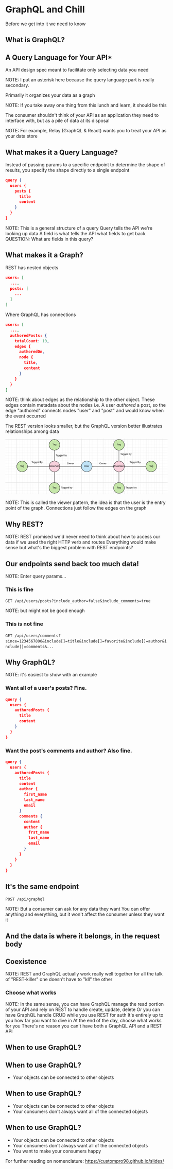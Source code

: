 <!--Meta theme:solarized title:LnL GraphQL-->

<!--sec 1.1-->
# GraphQL and Chill

<!--sec 1.2-->
Before we get into it we need to know

<!--sec 1.3-->
## What is GraphQL?

<!--sec 1.4-->
## A Query Language for Your API*
An API design spec meant to facilitate only selecting data you need

NOTE: I put an asterisk here because the query language part is really secondary.

<!--sec 1.5-->
Primarily it organizes your data as a graph

NOTE: If you take away one thing from this lunch and learn, it should be this

<!--sec 1.6-->
The consumer shouldn't think of your API as an application they need to interface with, but as a pile of data at its disposal

NOTE: For example, Relay (GraphQL & React) wants you to treat your API as your data store

<!--sec 2.1-->
## What makes it a Query Language?

<!--sec 2.2-->
Instead of passing params to a specific endpoint to determine the shape of results, you specify the shape directly to a single endpoint

<!--sec 2.3-->
```json
query {
  users {
    posts {
      title
      content
    }
  }
}
```

NOTE: This is a general structure of a query
Query tells the API we're looking up data
A field is what tells the API what fields to get back
QUESTION: What are fields in this query?

<!--sec 3.1-->
## What makes it a Graph?

<!--sec 3.2-->
REST has nested objects
```json
users: [
  ...,
  posts: [
    ...
  ]
]
```

<!--sec 3.3-->
Where GraphQL has connections

```json
users: [
  ...,
  authoredPosts: {
    totalCount: 10,
    edges {
      authoredOn,
      node {
        title,
        content
      }
    }
  }
]
```

NOTE: think about edges as the relationship to the other object.
These edges contain metadata about the nodes
i.e. A user _authored_ a post, so the edge "authored" connects nodes "user" and "post" and would know when the event occurred

<!--sec 3.4-->
The REST version looks smaller, but the GraphQL version better illustrates relationships among data

<!--sec 3.5-->
![graph](images/graph.png)

NOTE: This is called the viewer pattern, the idea is that the user is the entry point of the graph.
Connections just follow the edges on the graph

<!--sec 4.1-->
## Why REST?

NOTE: REST promised we'd never need to think about how to access our data if we used the right HTTP verb and routes
Everything would make sense
but what's the biggest problem with REST endpoints?

<!--sec 4.2-->
## Our endpoints send back too much data!

NOTE: Enter query params...

<!--sec 4.3-->
### This is fine
`GET /api/users/posts?include_author=false&include_comments=true`

NOTE: but might not be good enough

<!--sec 4.4-->
### This is not fine
`GET /api/users/comments?since=1234567890&include[]=title&include[]=favorite&include[]=author&include[]=comments&...`

<!--sec 5.1-->
## Why GraphQL?

NOTE: it's easiest to show with an example

<!--sec 5.2-->
### Want all of a user's posts? Fine.
```json
query {
  users {
    authoredPosts {
      title
      content
    }
  }
}
```

<!--sec 5.3-->
### Want the post's comments and author? Also fine.
```json
query {
  users {
    authoredPosts {
      title
      content
      author {
        first_name
        last_name
        email
      }
      comments {
        content
        author {
          frst_name
          last_name
          email
        }
      }
    }
  }
}
```

<!--sec 5.4-->
## It's the same endpoint 
`POST /api/graphql`

NOTE: But a consumer can ask for any data they want
You can offer anything and everything, but it won't affect the consumer unless they want it

<!--sec 5.5-->
## And the data is where it belongs, in the request body

<!--sec 6.1-->
## Coexistence

NOTE: REST and GraphQL actually work really well together
for all the talk of "REST-killer" one doesn't have to "kll" the other

<!--sec 6.2-->
### Choose what works

NOTE: In the same sense, you can have GraphQL manage the read portion of your API and rely on REST to handle create, update, delete
Or you can have GraphQL handle CRUD while you use REST for auth
It's entirely up to you how far you want to dive in
At the end of the day, choose what works for you
There's no reason you can't have both a GraphQL API and a REST API

<!--sec 7.1-->
## When to use GraphQL?

<!--sec 7.2-->
## When to use GraphQL?
- Your objects can be connected to other objects

<!--sec 7.3-->
## When to use GraphQL?
- Your objects can be connected to other objects
- Your consumers don't always want all of the connected objects

<!--sec 7.4-->
## When to use GraphQL?
- Your objects can be connected to other objects
- Your consumers don't always want all of the connected objects
- You want to make your consumers happy

<!--sec 7.5-->
For further reading on nomenclature:
https://custompro98.github.io/slides/
